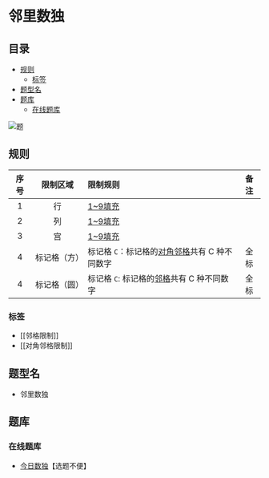 # 邻里数独
<!-- START doctoc generated TOC please keep comment here to allow auto update -->
<!-- DON'T EDIT THIS SECTION, INSTEAD RE-RUN doctoc TO UPDATE -->
## 目录

- [规则](#%E8%A7%84%E5%88%99)
  - [标签](#%E6%A0%87%E7%AD%BE)
- [题型名](#%E9%A2%98%E5%9E%8B%E5%90%8D)
- [题库](#%E9%A2%98%E5%BA%93)
  - [在线题库](#%E5%9C%A8%E7%BA%BF%E9%A2%98%E5%BA%93)

<!-- END doctoc generated TOC please keep comment here to allow auto update -->

![题](https://cn.sudoku.today/pic/04/neighboursudoku/68931_255411.png)

## 规则

| 序号  |  限制区域  | 限制规则                         | 备注  |
|:---:|:------:|:-----------------------------|:---:|
|  1  |   行    | [1~9填充]                      |     |
|  2  |   列    | [1~9填充]                      |     |
|  3  |   宫    | [1~9填充]                      |     |
|  4  | 标记格（方） | 标记格 `C`：标记格的[对角邻格]共有 C 种不同数字 | 全标  |
|  4  | 标记格（圆） | 标记格 `C`: 标记格的[邻格]共有 C 种不同数字  | 全标  |

### 标签

- [[邻格限制]]
- [[对角邻格限制]]

## 题型名

- 邻里数独

## 题库

### 在线题库

- [今日数独]【选题不便】

[1~9填充]: ../../../../../rules.md#1to9填充

[邻格]: ../../../../../rules.md#邻格

[对角邻格]: ../../../../../rules.md#对角邻格

[今日数独]: https://cn.sudoku.today/g-neighbourship-sudoku/
